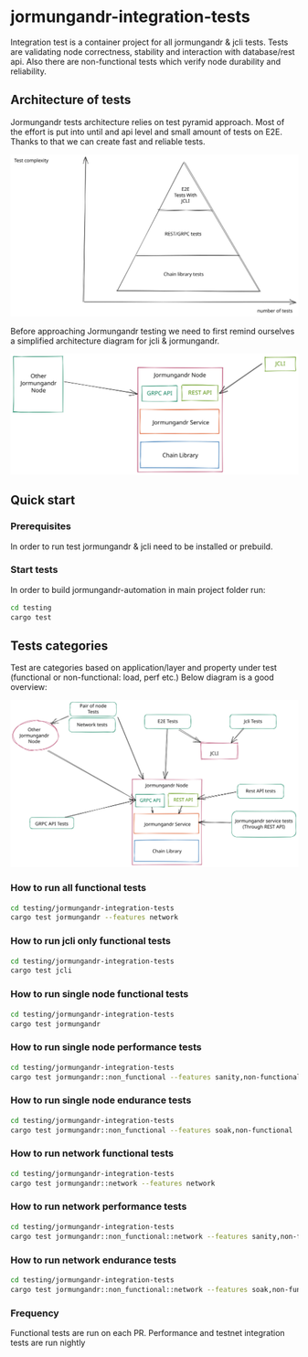 # jormungandr-integration-tests

Integration test is a container project for all jormungandr & jcli tests.
Tests are validating node correctness, stability and interaction with database/rest api.
Also there are non-functional tests which verify node durability and reliability.

## Architecture of tests

Jormungandr tests architecture relies on test pyramid approach.
Most of the effort is put into until and api level and small amount of tests on E2E.
Thanks to that we can create fast and reliable tests.

![Testing architecture](./graphs/testing-architecture.svg)

Before approaching Jormungandr testing we need to first remind ourselves a simplified architecture diagram for jcli & jormungandr.

![Simplified architecture](./graphs/jormungandr-simplified-arch.svg)

## Quick start

### Prerequisites

In order to run test jormungandr & jcli need to be installed or prebuild.

### Start tests

In order to build jormungandr-automation in main project folder run:

```sh
cd testing
cargo test
```

## Tests categories

Test are categories based on application/layer and property under test (functional or non-functional: load, perf etc.)
Below diagram is a good overview:

![Test categories](./graphs/jormungandr-test-categories.svg)

### How to run all functional tests

```sh
cd testing/jormungandr-integration-tests
cargo test jormungandr --features network
```

### How to run jcli only functional tests

```sh
cd testing/jormungandr-integration-tests
cargo test jcli
```

### How to run single node functional tests

```sh
cd testing/jormungandr-integration-tests
cargo test jormungandr
```

### How to run single node performance tests

```sh
cd testing/jormungandr-integration-tests
cargo test jormungandr::non_functional --features sanity,non-functional
```

### How to run single node endurance tests

```sh
cd testing/jormungandr-integration-tests
cargo test jormungandr::non_functional --features soak,non-functional
```

### How to run network functional tests

```sh
cd testing/jormungandr-integration-tests
cargo test jormungandr::network --features network
```

### How to run network performance tests

```sh
cd testing/jormungandr-integration-tests
cargo test jormungandr::non_functional::network --features sanity,non-functional
```

### How to run network endurance tests

```sh
cd testing/jormungandr-integration-tests
cargo test jormungandr::non_functional::network --features soak,non-functional
```

### Frequency

Functional tests are run on each PR. Performance and testnet integration tests are run nightly
